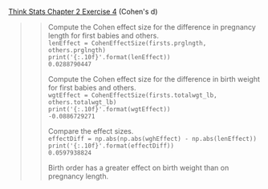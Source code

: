 [Think Stats Chapter 2 Exercise 4](http://greenteapress.com/thinkstats2/html/thinkstats2003.html#toc24) (Cohen's d)

>> Compute the Cohen effect size for the difference in pregnancy length for first babies and others.  
>> `lenEffect = CohenEffectSize(firsts.prglngth, others.prglngth)`  
>> `print('{:.10f}'.format(lenEffect))`  
>> `0.0288790447`  
>>
>> Compute the Cohen effect size for the difference in birth weight for first babies and others.  
>> `wgtEffect = CohenEffectSize(firsts.totalwgt_lb, others.totalwgt_lb)`  
>> `print('{:.10f}'.format(wgtEffect))`  
>> `-0.0886729271`  
>>
>> Compare the effect sizes.  
>> `effectDiff = np.abs(np.abs(wghEffect) - np.abs(lenEffect))`  
>> `print('{:.10f}'.format(effectDiff))`  
>> `0.0597938824`  
>>
>> Birth order has a greater effect on birth weight than on pregnancy length.

